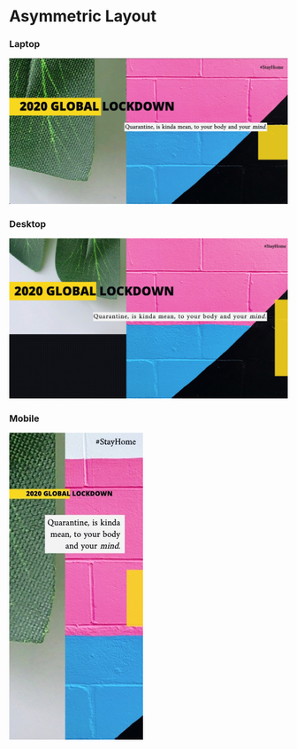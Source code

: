 # Asymmetric Layout

  ### Laptop
![CSS - Asymmetric Layout](preview.jpg)
  ### Desktop
![CSS - Asymmetric Layout](preview2.jpg)
  ### Mobile
![CSS - Asymmetric Layout](preview3.jpg)